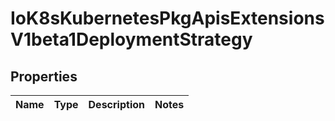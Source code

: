 
# IoK8sKubernetesPkgApisExtensionsV1beta1DeploymentStrategy

## Properties
Name | Type | Description | Notes
------------ | ------------- | ------------- | -------------



